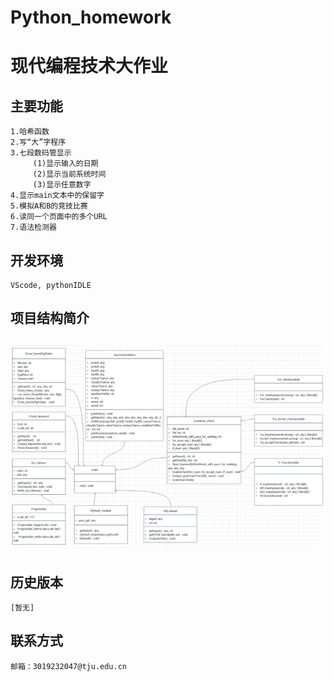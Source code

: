 # Python_homework
现代编程技术大作业
===
主要功能
-
    1.哈希函数
    2.写“大”字程序
    3.七段数码管显示
         (1)显示输入的日期
         (2)显示当前系统时间
         (3)显示任意数字
    4.显示main文本中的保留字
    5.模拟A和B的竞技比赛
    6.读同一个页面中的多个URL
    7.语法检测器  
 开发环境
 -
    VScode, pythonIDLE
 项目结构简介
 -
 ![image](UML.png)
 -
 历史版本
 -
    [暂无]
 联系方式
 -
    邮箱：3019232047@tju.edu.cn
